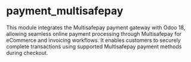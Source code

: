 # payment_multisafepay
This module integrates the Multisafepay payment gateway with Odoo 18, allowing seamless online payment processing through Multisafepay for eCommerce and invoicing workflows. It enables customers to securely complete transactions using supported Multisafepay payment methods during checkout.

